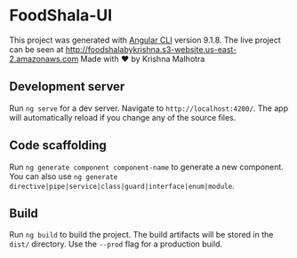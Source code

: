 # FoodShala-UI

This project was generated with [Angular CLI](https://github.com/angular/angular-cli) version 9.1.8.
The live project can be seen at http://foodshalabykrishna.s3-website.us-east-2.amazonaws.com
Made with ❤ by Krishna Malhotra

## Development server

Run `ng serve` for a dev server. Navigate to `http://localhost:4200/`. The app will automatically reload if you change any of the source files.

## Code scaffolding

Run `ng generate component component-name` to generate a new component. You can also use `ng generate directive|pipe|service|class|guard|interface|enum|module`.

## Build

Run `ng build` to build the project. The build artifacts will be stored in the `dist/` directory. Use the `--prod` flag for a production build.
